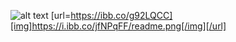 ![alt text](https://ibb.co/g92LQCC)
[url=https://ibb.co/g92LQCC][img]https://i.ibb.co/jfNPqFF/readme.png[/img][/url]
